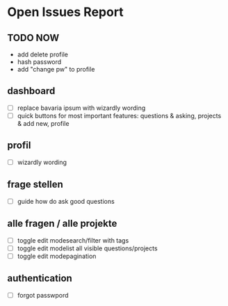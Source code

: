 # Open Issues Report

## TODO NOW

- add delete profile
- hash password
- add "change pw" to profile

## dashboard

- [ ] replace bavaria ipsum with wizardly wording
- [ ] quick buttons for most important features: questions & asking, projects & add new, profile

## profil

- [ ] wizardly wording

## frage stellen

- [ ] guide how do ask good questions

## alle fragen / alle projekte

- [ ] toggle edit modesearch/filter with tags
- [ ] toggle edit modelist all visible questions/projects
- [ ] toggle edit modepagination

## authentication

- [ ] forgot passwpord